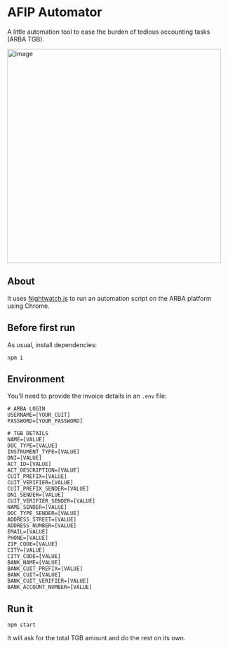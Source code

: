 # AFIP Automator

A little automation tool to ease the burden of tedious accounting tasks (ARBA TGB).

<img width="487" alt="image" src="https://github.com/user-attachments/assets/baa39683-1d4e-4353-88ff-605e42c91457">

## About

It uses [Nightwatch.js](https://nightwatchjs.org/) to run an automation script on the ARBA platform using Chrome.

## Before first run

As usual, install dependencies:

`npm i`

## Environment

You'll need to provide the invoice details in an `.env` file:

```
# ARBA LOGIN
USERNAME=[YOUR_CUIT]
PASSWORD=[YOUR_PASSWORD]

# TGB DETAILS
NAME=[VALUE]
DOC_TYPE=[VALUE]
INSTRUMENT_TYPE=[VALUE]
DNI=[VALUE]
ACT_ID=[VALUE]
ACT_DESCRIPTION=[VALUE]
CUIT_PREFIX=[VALUE]
CUIT_VERIFIER=[VALUE]
CUIT_PREFIX_SENDER=[VALUE]
DNI_SENDER=[VALUE]
CUIT_VERIFIER_SENDER=[VALUE]
NAME_SENDER=[VALUE]
DOC_TYPE_SENDER=[VALUE]
ADDRESS_STREET=[VALUE]
ADDRESS_NUMBER=[VALUE]
EMAIL=[VALUE]
PHONE=[VALUE]
ZIP_CODE=[VALUE]
CITY=[VALUE]
CITY_CODE=[VALUE]
BANK_NAME=[VALUE]
BANK_CUIT_PREFIX=[VALUE]
BANK_CUIT=[VALUE]
BANK_CUIT_VERIFIER=[VALUE]
BANK_ACCOUNT_NUMBER=[VALUE]
```

## Run it

`npm start`

It will ask for the total TGB amount and do the rest on its own.
